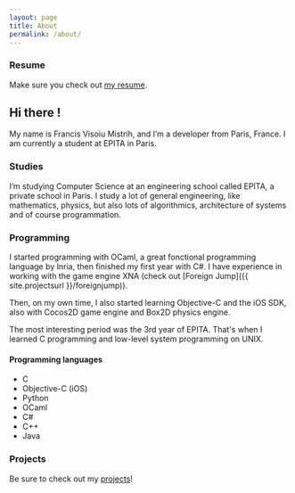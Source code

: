 ```yaml
---
layout: page
title: About
permalink: /about/
---
```


### Resume
Make sure you check out [my resume](http://cv.francisvm.com/).

## Hi there !
My name is Francis Visoiu Mistrih, and I’m a developer from Paris, France. I am currently a student at EPITA in Paris.

### Studies
I’m studying Computer Science at an engineering school called EPITA, a private school in Paris. I study a lot of general engineering, like mathematics, physics, but also lots of algorithmics, architecture of systems and of course programmation.

### Programming
I started programming with OCaml, a great fonctional programming language by Inria, then finished my first year with C#. I have experience in working with the game engine XNA (check out [Foreign Jump]({{ site.projectsurl }}/foreignjump)).

Then, on my own time, I also started learning Objective-C and the iOS SDK, also with Cocos2D game engine and Box2D physics engine.

The most interesting period was the 3rd year of EPITA. That's when I learned C programming and low-level system programming on UNIX.

#### Programming languages
* C
* Objective-C (iOS)
* Python
* OCaml
* C#
* C++
* Java

### Projects
Be sure to check out my [projects](/projects/)!
